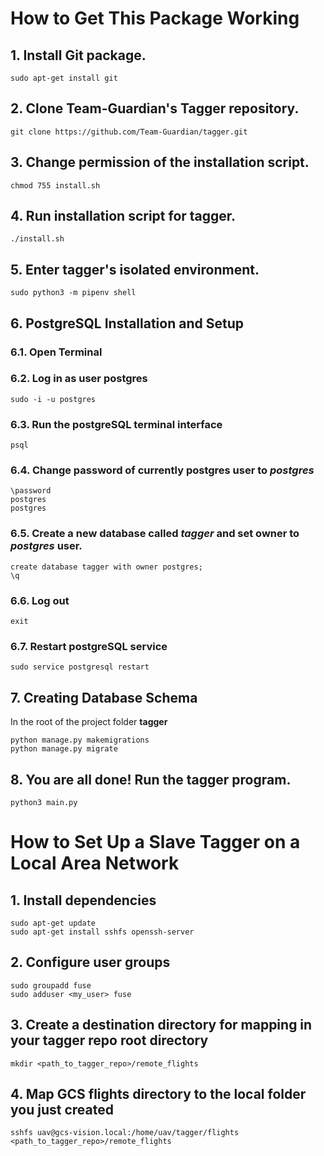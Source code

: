 # How to Get This Package Working

## 1. Install Git package.
```
sudo apt-get install git
```
## 2. Clone Team-Guardian's Tagger repository.
```
git clone https://github.com/Team-Guardian/tagger.git
```
## 3. Change permission of the installation script.
```
chmod 755 install.sh
```
## 4. Run installation script for tagger.
```
./install.sh
```
## 5. Enter tagger's isolated environment.
```
sudo python3 -m pipenv shell
```
## 6. PostgreSQL Installation and Setup

### 6.1. Open Terminal


### 6.2. Log in as user postgres
```
sudo -i -u postgres
```
### 6.3. Run the postgreSQL terminal interface
```
psql
```
### 6.4. Change password of currently postgres user to *postgres*
```
\password
postgres
postgres
```
### 6.5. Create a new database called *tagger* and set owner to *postgres* user.
```
create database tagger with owner postgres;
\q
```
### 6.6. Log out
```
exit
```
### 6.7. Restart postgreSQL service
```
sudo service postgresql restart
```
## 7. Creating Database Schema

In the root of the project folder **tagger**
```
python manage.py makemigrations
python manage.py migrate
```
## 8. You are all done! Run the tagger program.
```
python3 main.py
```
# How to Set Up a Slave Tagger on a Local Area Network

## 1. Install dependencies
```
sudo apt-get update
sudo apt-get install sshfs openssh-server
```

## 2. Configure user groups
```
sudo groupadd fuse
sudo adduser <my_user> fuse
```

## 3. Create a destination directory for mapping in your tagger repo root directory
```
mkdir <path_to_tagger_repo>/remote_flights
```

## 4. Map GCS flights directory to the local folder you just created
```
sshfs uav@gcs-vision.local:/home/uav/tagger/flights <path_to_tagger_repo>/remote_flights
```
